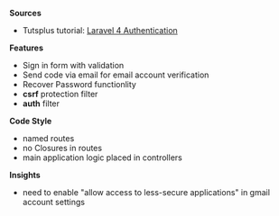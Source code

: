 **Sources**
* Tutsplus tutorial:  [Laravel 4 Authentication](https://www.youtube.com/watch?v=-QjzzLVsUJY&list=PLfdtiltiRHWGf_XXdKn60f8h9jjn_9QDp&index=1)

**Features**
* Sign in form with validation
* Send code via email for email account verification
* Recover Password functionlity
* **csrf** protection filter
* **auth** filter

**Code Style**
* named routes
* no Closures in routes
* main application logic placed in controllers


**Insights**
* need to enable "allow access to less-secure applications" in gmail account settings
